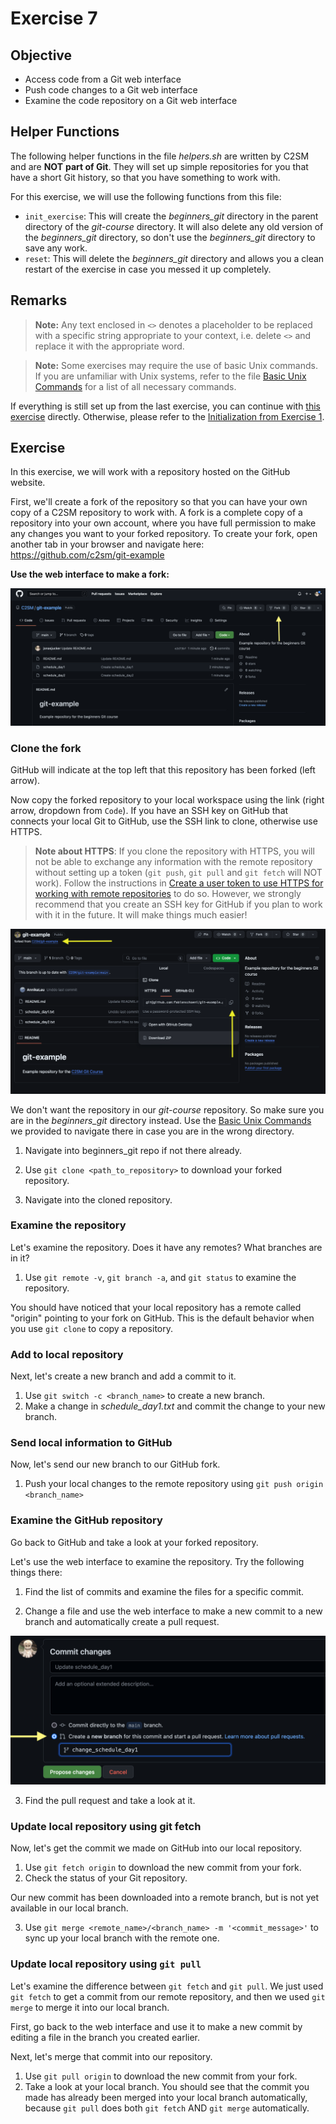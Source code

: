 # Exercise 7

## Objective
* Access code from a Git web interface
* Push code changes to a Git web interface
* Examine the code repository on a Git web interface

## Helper Functions
The following helper functions in the file *helpers.sh* are written by C2SM and are **NOT** **part of Git**. They will set up simple repositories for you that have a short Git history, so that you have something to work with.

For this exercise, we will use the following functions from this file:
   * `init_exercise`: This will create the *beginners_git* directory in the parent directory of the *git-course* directory. It will also delete any old version of the *beginners_git* directory, so don't use the *beginners_git* directory to save any work.
   * `reset`: This will delete the *beginners_git* directory and allows you a clean restart of the exercise in case you messed it up completely.

## Remarks   

> **Note:** Any text enclosed in `<>` denotes a placeholder to be replaced with a specific string appropriate to your context, i.e. delete `<>` and replace it with the appropriate word.

> **Note:** Some exercises may require the use of basic Unix commands. If you are unfamiliar with Unix systems, refer to the file [Basic Unix Commands](Unix_Commands.md) for a list of all necessary commands.

If everything is still set up from the last exercise, you can continue with [this exercise](#exercise) directly.
Otherwise, please refer to the [Initialization from Exercise 1](Exercise_1_basic_commands.md#initialization).

## Exercise

In this exercise, we will work with a repository hosted on the GitHub website.

First, we'll create a fork of the repository so that you can have your own copy of a C2SM repository to work with.  A fork is a complete copy of a repository into your own account, where you have full permission to make any changes you want to your forked repository. To create your fork, open another tab in your browser and navigate here: https://github.com/c2sm/git-example

**Use the web interface to make a fork:**

![Fork.png](images/Fork.png)

### Clone the fork

GitHub will indicate at the top left that this repository has been forked (left arrow).


Now copy the forked repository to your local workspace using the link (right arrow, dropdown from `Code`). If you have an SSH key on GitHub that connects your local Git to GitHub, use the SSH link to clone, otherwise use HTTPS.

> **Note about HTTPS**: If you clone the repository with HTTPS, you will not be able to exchange any information with the remote repository without setting up a token (`git push`, `git pull` and `git fetch` will NOT work). Follow the instructions in [Create a user token to use HTTPS for working with remote repositories](token.md) to do so.
However, we strongly recommend that you create an SSH key for GitHub if you plan to work with it in the future. It will make things much easier!

![Forked_Repo_view.png](images/Forked_Repo_view.png)

We don't want the repository in our _git-course_ repository. So make sure you are in the _beginners_git_ directory instead. Use the [Basic Unix Commands](Unix_Commands.md) we provided to navigate there in case you are in the wrong directory.

1. Navigate into beginners_git repo if not there already.

2. Use `git clone <path_to_repository>` to download your forked repository.

3. Navigate into the cloned repository.

### Examine the repository
Let's examine the repository.  Does it have any remotes?  What branches are in it?  

1. Use `git remote -v`, `git branch -a`, and `git status` to examine the repository.

You should have noticed that your local repository has a remote called "origin" pointing to your fork on GitHub.  This is the default behavior when you use `git clone` to copy a repository.

### Add to local repository
Next, let's create a new branch and add a commit to it.

1. Use `git switch -c <branch_name>` to create a new branch.
2. Make a change in *schedule_day1.txt* and commit the change to your new branch.

### Send local information to GitHub

Now, let's send our new branch to our GitHub fork.
1. Push your local changes to the remote repository using `git push origin <branch_name>`

### Examine the GitHub repository

Go back to GitHub and take a look at your forked repository.  

Let's use the web interface to examine the repository. Try the following things there:

1. Find the list of commits and examine the files for a specific commit.  

2. Change a file and use the web interface to make a new commit to a new branch and automatically create a pull request.

![Edit_file_PR.png](images/Edit_file_PR.png)

3. Find the pull request and take a look at it.

### Update local repository using git fetch

Now, let's get the commit we made on GitHub into our local repository.   

1. Use `git fetch origin` to download the new commit from your fork.
2. Check the status of your Git repository.

Our new commit has been downloaded into a remote branch, but is not yet available in our local branch.


3. Use `git merge <remote_name>/<branch_name> -m '<commit_message>'` to sync up your local branch with the remote one.

### Update local repository using `git pull`

Let's examine the difference between `git fetch` and `git pull`. We just used `git fetch` to get a commit from our remote repository, and then we used `git merge` to merge it into our local branch.  

First, go back to the web interface and use it to make a new commit by editing a file in the branch you created earlier.

Next, let's merge that commit into our repository.

1. Use `git pull origin` to download the new commit from your fork.
2. Take a look at your local branch. You should see that the commit you made has already been merged into your local branch automatically, because `git pull` does both `git fetch` AND `git merge` automatically.